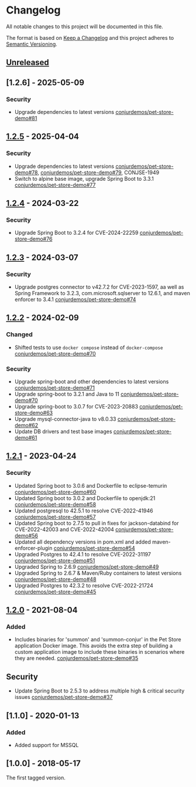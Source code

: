 # Changelog
All notable changes to this project will be documented in this file.

The format is based on [Keep a Changelog](http://keepachangelog.com/en/1.0.0/)
and this project adheres to [Semantic Versioning](http://semver.org/spec/v2.0.0.html).

## [Unreleased]

## [1.2.6] - 2025-05-09

### Security
- Upgrade dependencies to latest versions
  [conjurdemos/pet-store-demo#81](https://github.com/conjurdemos/pet-store-demo/pull/81)

## [1.2.5] - 2025-04-04

### Security
- Upgrade dependencies to latest versions
  [conjurdemos/pet-store-demo#78](https://github.com/conjurdemos/pet-store-demo/pull/78), [conjurdemos/pet-store-demo#79](https://github.com/conjurdemos/pet-store-demo/pull/79), CONJSE-1949
- Switch to alpine base image, upgrade Spring Boot to 3.3.1
  [conjurdemos/pet-store-demo#77](https://github.com/conjurdemos/pet-store-demo/pull/77)

## [1.2.4] - 2024-03-22

### Security
- Upgrade Spring Boot to 3.2.4 for CVE-2024-22259 [conjurdemos/pet-store-demo#76](https://github.com/conjurdemos/pet-store-demo/pull/76)

## [1.2.3] - 2024-03-07

### Security
- Upgrade postgres connector to v42.7.2 for CVE-2023-1597, aa well as Spring Framework to 3.2.3, com.microsoft.sqlserver to 12.6.1, and maven enforcer to 3.4.1 [conjurdemos/pet-store-demo#74](https://github.com/conjurdemos/pet-store-demo/pull/74)

## [1.2.2] - 2024-02-09

### Changed
- Shifted tests to use `docker compose` instead of `docker-compose` 
  [conjurdemos/pet-store-demo#70](https://github.com/conjurdemos/pet-store-demo/pull/70)

### Security
- Upgrade spring-boot and other dependencies to latest versions
  [conjurdemos/pet-store-demo#71](https://github.com/conjurdemos/pet-store-demo/pull/71)
- Upgrade spring-boot to 3.2.1 and Java to 11
  [conjurdemos/pet-store-demo#70](https://github.com/conjurdemos/pet-store-demo/pull/70)
- Upgrade spring-boot to 3.0.7 for CVE-2023-20883
  [conjurdemos/pet-store-demo#63](https://github.com/conjurdemos/pet-store-demo/pull/63)
- Upgrade mysql-connector-java to v8.0.33
  [conjurdemos/pet-store-demo#62](https://github.com/conjurdemos/pet-store-demo/pull/62)
- Update DB drivers and test base images
  [conjurdemos/pet-store-demo#61](https://github.com/conjurdemos/pet-store-demo/pull/61)

## [1.2.1] - 2023-04-24

### Security
- Updated Spring boot to 3.0.6 and Dockerfile to eclipse-temurin
  [conjurdemos/pet-store-demo#60](https://github.com/conjurdemos/pet-store-demo/pull/60)
- Updated Spring boot to 3.0.2 and Dockerfile to openjdk:21
  [conjurdemos/pet-store-demo#58](https://github.com/conjurdemos/pet-store-demo/pull/58)
- Updated postgresql to 42.5.1 to resolve CVE-2022-41946
  [conjurdemos/pet-store-demo#57](https://github.com/conjurdemos/pet-store-demo/pull/57)
- Updated Spring boot to 2.7.5 to pull in fixes for jackson-databind for
   CVE-2022-42003 and CVE-2022-42004
   [conjurdemos/pet-store-demo#56](https://github.com/conjurdemos/pet-store-demo/pull/56)
- Updated all dependency versions in pom.xml and added maven-enforcer-plugin
  [conjurdemos/pet-store-demo#54](https://github.com/conjurdemos/pet-store-demo/pull/54)
- Upgraded Postgres to 42.4.1 to resolve CVE-2022-31197
  [conjurdemos/pet-store-demo#51](https://github.com/conjurdemos/pet-store-demo/pull/51)
- Upgraded Spring to 2.6.9
  [conjurdemos/pet-store-demo#49](https://github.com/conjurdemos/pet-store-demo/pull/49)
- Upgraded Spring to 2.6.7 & Maven/Ruby containers to latest versions
  [conjurdemos/pet-store-demo#48](https://github.com/conjurdemos/pet-store-demo/pull/48)
- Upgraded Postgres to 42.3.2 to resolve CVE-2022-21724
  [conjurdemos/pet-store-demo#45](https://github.com/conjurdemos/pet-store-demo/pull/45)

## [1.2.0] - 2021-08-04

### Added
- Includes binaries for 'summon' and 'summon-conjur' in the Pet Store
  application Docker image. This avoids the extra step of building a custom
  application image to include these binaries in scenarios where they are
  needed.
  [conjurdemos/pet-store-demo#35](https://github.com/conjurdemos/pet-store-demo/pull/35)

## Security
- Update Spring Boot to 2.5.3 to address multiple high & critical security issues
  [conjurdemos/pet-store-demo#37](https://github.com/conjurdemos/pet-store-demo/pull/37)

## [1.1.0] - 2020-01-13

### Added
- Added support for MSSQL

## [1.0.0] - 2018-05-17

The first tagged version.

[Unreleased]: https://github.com/conjurdemos/pet-store-demo/compare/v1.2.5...HEAD
[1.2.5]: https://github.com/conjurdemos/pet-store-demo/compare/v1.2.4...v1.2.5
[1.2.4]: https://github.com/conjurdemos/pet-store-demo/compare/v1.2.3...v1.2.4
[1.2.3]: https://github.com/conjurdemos/pet-store-demo/compare/v1.2.2...v1.2.3
[1.2.2]: https://github.com/conjurdemos/pet-store-demo/compare/v1.2.1...v1.2.2
[1.2.1]: https://github.com/conjurdemos/pet-store-demo/compare/v1.2.0...v1.2.1
[1.2.0]: https://github.com/conjurdemos/pet-store-demo/compare/v1.1.0...v1.2.0
